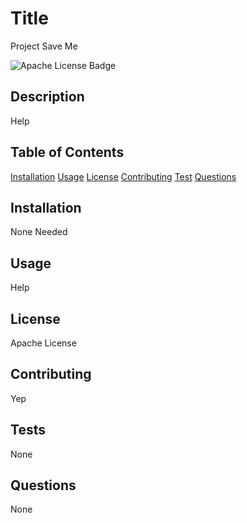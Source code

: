 

  # Title
  Project Save Me

  ![Apache License Badge](https://img.shields.io/badge/license-Apache-brightgreen)

  ## Description
  Help

  ## Table of Contents
  
[Installation](#installation)
[Usage](#usage)
[License](#license)
[Contributing](#contributing)
[Test](#test)
[Questions](#questions)
      

  ## Installation
  None Needed

  ## Usage
  Help

  ## License
  Apache License

  ## Contributing
  Yep

  ## Tests
  None

  ## Questions
  None
  